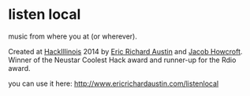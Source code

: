 # listen local
music from where you at (or wherever).

Created at <a href="www.hackillinois.org" target="_blank">HackIllinois</a> 2014 by <a href="www.github.com/fenderic" target="_blank">Eric Richard Austin</a> and <a href="www.github.com/jhowcrof" target="_blank">Jacob Howcroft</a>.  Winner of the Neustar Coolest Hack award and runner-up for the Rdio award. 

you can use it here:
<a href="http://www.ericrichardaustin.com/listenlocal">http://www.ericrichardaustin.com/listenlocal</a>